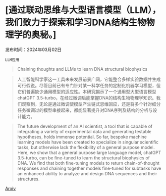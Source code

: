 # [通过联动思维与大型语言模型（LLM），我们致力于探索和学习DNA结构生物物理学的奥秘。]

发布时间：2024年03月02日

`LLM应用`

> Chaining thoughts and LLMs to learn DNA structural biophysics

> 人工智能科学家这一工具未来发展前景广阔，它能整合多样实验数据并生成可行假说。尽管目前已有专门针对某一科学任务的定制化机器学习模型，但它们普遍缺少通用模型的适应性。本研究揭示了一个通用型大型语言模型chatGPT 3.5-turbo，在经过微调后能掌握DNA的结构生物物理学知识。我们观察到，无论是通过微调使模型产生链式思维回应，还是将多个针对细分任务微调过的模型串接起来，都能显著提升对DNA序列及结构的分析与设计能力。

> The future development of an AI scientist, a tool that is capable of integrating a variety of experimental data and generating testable hypotheses, holds immense potential. So far, bespoke machine learning models have been created to specialize in singular scientific tasks, but otherwise lack the flexibility of a general purpose model. Here, we show that a general purpose large language model, chatGPT 3.5-turbo, can be fine-tuned to learn the structural biophysics of DNA. We find that both fine-tuning models to return chain-of-thought responses and chaining together models fine-tuned for subtasks have an enhanced ability to analyze and design DNA sequences and their structures.

[Arxiv](https://arxiv.org/abs/2403.01332)